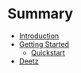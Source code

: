 # Summary 

* [Introduction](index.md)
* [Getting Started](getting_started/index.md)
  * [Quickstart](getting_started/quickstart.md)
* [Deetz](deetz/index.md)
